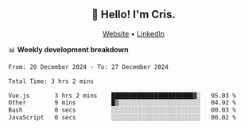 
<h2 align="center">👋 Hello! I'm Cris.</h2>
<p align="center">
  <a href="https://www.criscunas.dev">Website</a> •
  <a href="https://www.linkedin.com/in/cristophercunas/">LinkedIn</a> 
</p>


📊 **Weekly development breakdown**
<!--START_SECTION:waka-->

```txt
From: 20 December 2024 - To: 27 December 2024

Total Time: 3 hrs 2 mins

Vue.js       3 hrs 2 mins    ███████████████████████▓░   95.03 %
Other        9 mins          █▒░░░░░░░░░░░░░░░░░░░░░░░   04.92 %
Bash         0 secs          ░░░░░░░░░░░░░░░░░░░░░░░░░   00.03 %
JavaScript   0 secs          ░░░░░░░░░░░░░░░░░░░░░░░░░   00.02 %
```

<!--END_SECTION:waka-->
